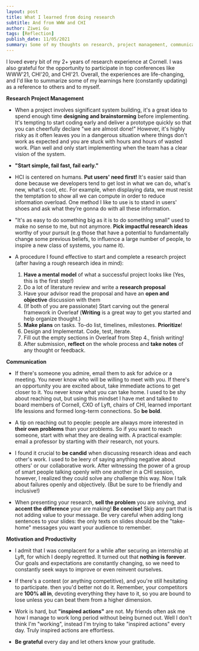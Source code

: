 ```yaml
---
layout: post
title: What I learned from doing research
subtitle: And from WWW and CHI
author: Ziwei Gu
tags: [Reflection]
publish_date: 11/05/2021
summary: Some of my thoughts on research, project management, communication, and others.
---
```


I loved every bit of my 2+ years of research experience at Cornell. I was also grateful for the opportunity to participate in top conferences like WWW'21, CHI'20, and CHI'21. Overall, the experiences are life-changing, and I'd like to summarize some of my learnings here (constantly updating) as a reference to others and to myself.

**Research Project Management**

- When a project involves significant system building, it's a great idea to spend enough time **designing and brainstorming** before implementing. It's tempting to start coding early and deliver a prototype quickly so that you can cheerfully declare "we are almost done!" However, it's highly risky as it often leaves you in a dangerous situation where things don't work as expected and you are stuck with hours and hours of wasted work. Plan well and only start implementing when the team has a clear vision of the system.

- **"Start simple, fail fast, fail early."**

- HCI is centered on humans. **Put users' need first!** It's easier said than done because we developers tend to get lost in what we can do, what's new, what's cool, etc. For example, when displaying data, we must resist the temptation to show all we can compute in order to reduce information overload. One method I like to use is to stand in users' shoes and ask what they’re gonna do with all these information. 

- "It's as easy to do something big as it is to do something small" used to make no sense to me, but not anymore. **Pick impactful research ideas** worthy of your pursuit (e.g those that have a potential to fundamentally change some previous beliefs, to influence a large number of people, to inspire a new class of systems, you name it).

- A procedure I found effective to start and complete a research project (after having a rough research idea in mind): 
	1. **Have a mental model** of what a successful project looks like (Yes, this is the first step!)
	2. Do a lot of literature review and write a **research proposal**
	3. Have your advisor read the proposal and have an **open and objective** discussion with them
	4. (If both of you are passionate) Start carving out the general framework in Overleaf (**Writing** is a great way to get you started and help organize thought.)
	5. **Make plans** on tasks. To-do list, timelines, milestones. **Prioritize**!
	6. Design and Implementat. Code, test, iterate. 
	7. Fill out the empty sections in Overleaf from Step 4., finish writing!
	8. After submission, **reflect** on the whole process and **take notes** of any thought or feedback. 

**Communication**

- If there's someone you admire, email them to ask for advice or a meeting. You never know who will be willing to meet with you. If there's an opportunity you are excited about, take immediate actions to get closer to it. You never know what you can take home. I used to be shy about reaching out, but using this mindset I have met and talked to board members of Cornell, CXO of Lyft, chairs of CHI, learned important life lessions and formed long-term connections. So **be bold**.

- A tip on reaching out to people: people are always more interested in **their own problems** than your problems. So if you want to reach someone, start with what they are dealing with. A practical example: email a professor by starting with *their* research, not yours. 

- I found it crucial to **be candid** when discussing research ideas and each other's work. I used to be leery of saying anything negative about others' or our collaborative work. After witnessing the power of a group of smart people talking openly with one another in a CHI session, however, I realized they could solve any challenge this way. Now I talk about failures openly and objectively. (But be sure to be friendly and inclusive!)

- When presenting your research, **sell the problem** you are solving, and **accent the difference** your are making! **Be concise!** Skip any part that is not adding value to your message. Be very careful when adding long sentences to your slides: the only texts on slides should be the "take-home" messages you want your audience to remember.

**Motivation and Productivity**

- I admit that I was complacent for a while after securing an internship at Lyft, for which I deeply regretted. It turned out that **nothing is forever**. Our goals and expectations are constantly changing, so we need to constantly seek ways to improve or even reinvent ourselves.

- If there's a contest (or anything competitive), and you're still hesitating to participate. then you'd better not do it. Remember, your competitors are **100% all in**, devoting everything they have to it, so you are bound to lose unless you can beat them from a higher dimension. 

- Work is hard, but **"inspired actions"** are not. My friends often ask me how I manage to work long period without being burned out. Well I don't think I'm "working", instead I'm trying to take "inspired actions" every day. Truly inspired actions are effortless.

- **Be grateful** every day and let others know your gratitude.
